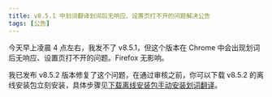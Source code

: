 ```yaml
---
title: v8.5.1 中划词翻译划词后无响应、设置页打不开的问题解决公告
tags: [公告]
---
```


今天早上凌晨 4 点左右，我发不了 v8.5.1，但这个版本在 Chrome 中会出现划词后无响应、设置页打不开的问题。Firefox 无影响。

我已发布 v8.5.2 版本修复了这个问题，在通过审核之前，你可以下载 v8.5.2 的离线安装包立刻安装，具体步骤见[下载离线安装包手动安装划词翻译](/docs/install/#offline)。